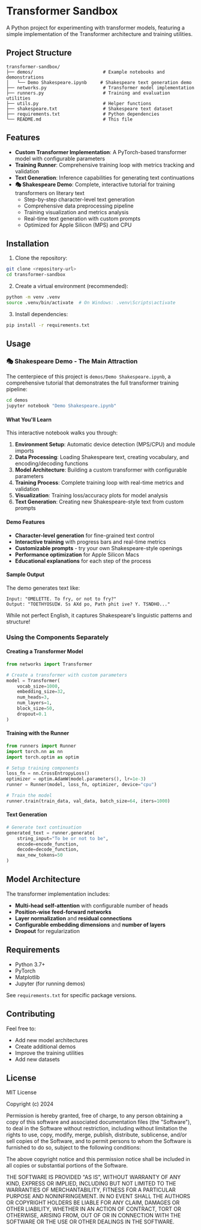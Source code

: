 # Transformer Sandbox

A Python project for experimenting with transformer models, featuring a simple implementation of the Transformer architecture and training utilities.

## Project Structure

```
transformer-sandbox/
├── demos/                          # Example notebooks and demonstrations
│   └── Demo Shakespeare.ipynb     # Shakespeare text generation demo
├── networks.py                     # Transformer model implementation
├── runners.py                      # Training and evaluation utilities
├── utils.py                        # Helper functions
├── shakespeare.txt                 # Shakespeare text dataset
├── requirements.txt                # Python dependencies
└── README.md                       # This file
```

## Features
- **Custom Transformer Implementation**: A PyTorch-based transformer model with configurable parameters
- **Training Runner**: Comprehensive training loop with metrics tracking and validation
- **Text Generation**: Inference capabilities for generating text continuations
- **🎭 Shakespeare Demo**: Complete, interactive tutorial for training transformers on literary text
  - Step-by-step character-level text generation
  - Comprehensive data preprocessing pipeline
  - Training visualization and metrics analysis
  - Real-time text generation with custom prompts
  - Optimized for Apple Silicon (MPS) and CPU

## Installation

1. Clone the repository:
```bash
git clone <repository-url>
cd transformer-sandbox
```

2. Create a virtual environment (recommended):
```bash
python -m venv .venv
source .venv/bin/activate  # On Windows: .venv\Scripts\activate
```

3. Install dependencies:
```bash
pip install -r requirements.txt
```

## Usage

### 🎭 Shakespeare Demo - The Main Attraction

The centerpiece of this project is `demos/Demo Shakespeare.ipynb`, a comprehensive tutorial that demonstrates the full transformer training pipeline:

```bash
cd demos
jupyter notebook "Demo Shakespeare.ipynb"
```

#### What You'll Learn

This interactive notebook walks you through:

1. **Environment Setup**: Automatic device detection (MPS/CPU) and module imports
2. **Data Processing**: Loading Shakespeare text, creating vocabulary, and encoding/decoding functions
3. **Model Architecture**: Building a custom transformer with configurable parameters
4. **Training Process**: Complete training loop with real-time metrics and validation
5. **Visualization**: Training loss/accuracy plots for model analysis
6. **Text Generation**: Creating new Shakespeare-style text from custom prompts

#### Demo Features

- **Character-level generation** for fine-grained text control
- **Interactive training** with progress bars and real-time metrics
- **Customizable prompts** - try your own Shakespeare-style openings
- **Performance optimization** for Apple Silicon Macs
- **Educational explanations** for each step of the process

#### Sample Output

The demo generates text like:
```
Input: "OMELETTE. To fry, or not to fry?"
Output: "TOETHYOSUIW. Ss AXd po, Path phit ive? Y. TSNDHO..."
```

While not perfect English, it captures Shakespeare's linguistic patterns and structure!

### Using the Components Separately

#### Creating a Transformer Model

```python
from networks import Transformer

# Create a transformer with custom parameters
model = Transformer(
    vocab_size=1000,
    embedding_size=32,
    num_heads=3,
    num_layers=1,
    block_size=50,
    dropout=0.1
)
```

#### Training with the Runner

```python
from runners import Runner
import torch.nn as nn
import torch.optim as optim

# Setup training components
loss_fn = nn.CrossEntropyLoss()
optimizer = optim.AdamW(model.parameters(), lr=1e-3)
runner = Runner(model, loss_fn, optimizer, device="cpu")

# Train the model
runner.train(train_data, val_data, batch_size=64, iters=1000)
```

#### Text Generation

```python
# Generate text continuation
generated_text = runner.generate(
    string_input="To be or not to be",
    encode=encode_function,
    decode=decode_function,
    max_new_tokens=50
)
```

## Model Architecture

The transformer implementation includes:
- **Multi-head self-attention** with configurable number of heads
- **Position-wise feed-forward networks**
- **Layer normalization** and **residual connections**
- **Configurable embedding dimensions** and **number of layers**
- **Dropout** for regularization

## Requirements

- Python 3.7+
- PyTorch
- Matplotlib
- Jupyter (for running demos)

See `requirements.txt` for specific package versions.

## Contributing

Feel free to:
- Add new model architectures
- Create additional demos
- Improve the training utilities
- Add new datasets

## License

MIT License

Copyright (c) 2024

Permission is hereby granted, free of charge, to any person obtaining a copy
of this software and associated documentation files (the "Software"), to deal
in the Software without restriction, including without limitation the rights
to use, copy, modify, merge, publish, distribute, sublicense, and/or sell
copies of the Software, and to permit persons to whom the Software is
furnished to do so, subject to the following conditions:

The above copyright notice and this permission notice shall be included in all
copies or substantial portions of the Software.

THE SOFTWARE IS PROVIDED "AS IS", WITHOUT WARRANTY OF ANY KIND, EXPRESS OR
IMPLIED, INCLUDING BUT NOT LIMITED TO THE WARRANTIES OF MERCHANTABILITY,
FITNESS FOR A PARTICULAR PURPOSE AND NONINFRINGEMENT. IN NO EVENT SHALL THE
AUTHORS OR COPYRIGHT HOLDERS BE LIABLE FOR ANY CLAIM, DAMAGES OR OTHER
LIABILITY, WHETHER IN AN ACTION OF CONTRACT, TORT OR OTHERWISE, ARISING FROM,
OUT OF OR IN CONNECTION WITH THE SOFTWARE OR THE USE OR OTHER DEALINGS IN THE
SOFTWARE.
